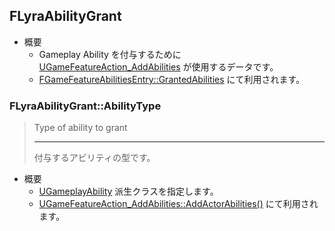 ## FLyraAbilityGrant

* 概要
	* Gameplay Ability を付与するために [UGameFeatureAction_AddAbilities] が使用するデータです。
	* [FGameFeatureAbilitiesEntry::GrantedAbilities] にて利用されます。

### FLyraAbilityGrant::AbilityType

> Type of ability to grant
> 
> ----
> 付与するアビリティの型です。

* 概要
	* [UGameplayAbility] 派生クラスを指定します。
	* [UGameFeatureAction_AddAbilities::AddActorAbilities()] にて利用されます。



<!--- ページ内のリンク --->

<!--- 自前の画像へのリンク --->

<!--- generated --->
[FGameFeatureAbilitiesEntry::GrantedAbilities]: ../../Lyra/GameFeature/FGameFeatureAbilitiesEntry.md#fgamefeatureabilitiesentrygrantedabilities
[UGameFeatureAction_AddAbilities]: ../../Lyra/GameFeature/UGameFeatureAction_AddAbilities.md#ugamefeatureactionaddabilities
[UGameFeatureAction_AddAbilities::AddActorAbilities()]: ../../Lyra/GameFeature/UGameFeatureAction_AddAbilities.md#ugamefeatureactionaddabilitiesaddactorabilities
[UGameplayAbility]: ../../UE/GameplayAbility/UGameplayAbility.md#ugameplayability
